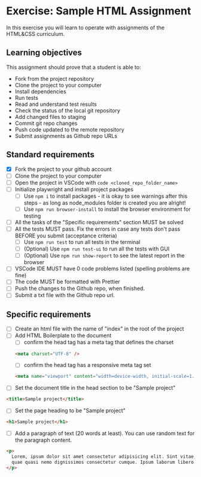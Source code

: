 # Exercise: Sample HTML Assignment

In this exercise you will learn to operate with assignments of the HTML&CSS curriculum.

## Learning objectives

This assignment should prove that a student is able to:

- Fork from the project repository
- Clone the project to your computer
- Install dependencies
- Run tests
- Read and understand test results
- Check the status of the local git repository
- Add changed files to staging
- Commit git repo changes
- Push code updated to the remote repository
- Submit assignments as Github repo URLs

## Standard requirements

- [x] Fork the project to your github account
- [ ] Clone the project to your computer
- [ ] Open the project in VSCode with `code <cloned_repo_folder_name>`
- [ ] Initialize playwright and install project packages
  - [ ] Use `npm i` to install packages - it is okay to see warnings after this steps - as long as node_modules folder is created you are alright!
  - [ ] Use `npm run browser-install` to install the browser environment for testing
- [ ] All the tasks of the "Specific requirements" section MUST be solved
- [ ] All the tests MUST pass. Fix the errors in case any tests don't pass BEFORE you submit (acceptance criteria)
  - [ ] Use `npm run test` to run all tests in the terminal
  - [ ] (Optional) Use `npm run test-ui` to run all the tests with GUI
  - [ ] (Optional) Use `npm run show-report` to see the latest report in the browser
- [ ] VSCode IDE MUST have 0 code problems listed (spelling problems are fine)
- [ ] The code MUST be formatted with Prettier
- [ ] Push the changes to the Github repo, when finished.
- [ ] Submit a txt file with the Github repo url.

## Specific requirements

- [ ] Create an html file with the name of "index" in the root of the project
- [ ] Add HTML Boilerplate to the document
  - [ ] confirm the head tag has a meta tag that defines the charset
  ```html
  <meta charset="UTF-8" />
  ```
  - [ ] confirm the head tag has a responsive meta tag set
  ```html
  <meta name="viewport" content="width=device-width, initial-scale=1.0" />
  ```
- [ ] Set the document title in the head section to be "Sample project"

```html
<title>Sample project</title>
```

- [ ] Set the page heading to be "Sample project"

```html
<h1>Sample project</h1>
```

- [ ] Add a paragraph of text (20 words at least). You can use random text for the paragraph content.

```html
<p>
  Lorem, ipsum dolor sit amet consectetur adipisicing elit. Sint vitae, libero
  quae quasi nemo dignissimos consectetur cumque. Ipsum laborum libero iure.
</p>
```
